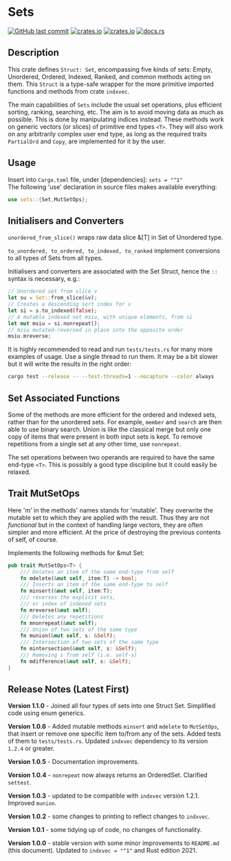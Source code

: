 # Sets

[<img alt="GitHub last commit" src="https://img.shields.io/github/last-commit/liborty/sets/HEAD?logo=github">](https://github.com/liborty/sets)
[<img alt="crates.io" src="https://img.shields.io/crates/v/sets?logo=rust">](https://crates.io/crates/sets)
[<img alt="crates.io" src="https://img.shields.io/crates/d/sets?logo=rust">](https://crates.io/crates/sets)
[<img alt="docs.rs" src="https://img.shields.io/docsrs/sets?logo=rust&logoColor=white">](https://docs.rs/sets/)

## Description

This crate defines `Struct: Set`, encompassing five kinds of sets: Empty, Unordered, Ordered, Indexed, Ranked, and common methods acting on them. This `Struct` is a type-safe wrapper for the more primitive imported functions and methods from crate `indxvec`.

The main capabilities of `Sets` include the usual set operations, plus efficient sorting, ranking, searching, etc. The aim is to avoid moving data as much as possible. This is done by manipulating indices instead. These methods work on generic vectors (or slices) of primitive end types `<T>`. They will also work on any arbitrarily complex user end type, as long as the required traits `PartialOrd` and `Copy`, are implemented for it by the user.

## Usage

Insert into `Cargo.toml` file, under [dependencies]: `sets = "^1"`  
The following 'use' declaration in source files makes available everything:

```rust
use sets::{Set,MutSetOps};
```

## Initialisers and Converters

`unordered_from_slice()` wraps raw data slice &[T] in Set of Unordered type.

`to_unordered, to_ordered, to_indexed, to_ranked` implement conversions to all types of Sets from all types.

Initialisers and converters are associated with the Set Struct, hence the `::` syntax is necessary, e.g.:

```rust
// Unordered set from slice v
let su = Set::from_slice(&v);
// Creates a descending sort index for v
let si = s.to_indexed(false);
// A mutable indexed set msiu, with unique elements, from si 
let mut msiu = si.nonrepeat();
// msiu mutated-reversed in place into the opposite order  
msiu.mreverse; 
```

It is highly recommended to read and run `tests/tests.rs` for many more examples of usage. Use a single thread to run them. It may be a bit slower but it will write the results in the right order:

```bash
cargo test --release -- --test-threads=1 --nocapture --color always
```

## Set Associated Functions

 Some of the methods are more efficient for the ordered and indexed sets, rather than for the unordered sets. For example, `member` and `search` are then able to use binary search. Union is like the classical merge but only one copy of items that were present in both input sets is kept. To remove repetitions from a single set at any other time, use `nonrepeat`.

 The set operations between two operands are required to have the same end-type `<T>`. This is possibly a good type discipline but it could easily be relaxed.

## Trait MutSetOps

Here 'm' in the methods' names stands for 'mutable'. They overwrite the mutable set to which they are applied with the result. Thus they are not *functional* but in the context of handling large vectors, they are often simpler and more efficient. At the price of destroying the previous contents of self, of course.

Implements the following methods for &mut Set:

```rust
pub trait MutSetOps<T> {
    /// Deletes an item of the same end-type from self
    fn mdelete(&mut self, item:T) -> bool;
    /// Inserts an item of the same end-type to self
    fn minsert(&mut self, item:T);
    /// reverses the explicit sets, 
    /// or index of indexed sets
    fn mreverse(&mut self);
    /// Deletes any repetitions
    fn mnonrepeat(&mut self); 
    /// Union of two sets of the same type
    fn munion(&mut self, s: &Self);
    /// Intersection of two sets of the same type
    fn mintersection(&mut self, s: &Self);
    /// Removing s from self (i.e. self-s)
    fn mdifference(&mut self, s: &Self);
}
```

## Release Notes (Latest First)

**Version 1.1.0** - Joined all four types of sets into one Struct Set. Simplified code using enum generics. 

**Version 1.0.6** - Added mutable methods `minsert` and `mdelete` to `MutSetOps`, that insert or remove one specific item to/from any of the sets. Added tests of them to `tests/tests.rs`. Updated `indxvec` dependency to its version `1.2.4` or greater.

**Version 1.0.5** - Documentation improvements.

**Version 1.0.4** - `nonrepeat` now always returns an OrderedSet. Clarified `settest`.

**Version 1.0.3** - updated to be compatible with `indxvec` version 1.2.1. Improved `munion`.

**Version 1.0.2** - some changes to printing to reflect changes to `indxvec`.

**Version 1.0.1** - some tidying up of code, no changes of functionality.

**Version 1.0.0** - stable version with some minor improvements to `README.md` (this document). Updated to `indxvec = "^1"` and Rust edition 2021.
